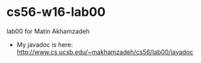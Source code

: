 # cs56-w16-lab00
lab00 for Matin Akhamzadeh
* My javadoc is here: http://www.cs.ucsb.edu/~makhamzadeh/cs56/lab00/javadoc
